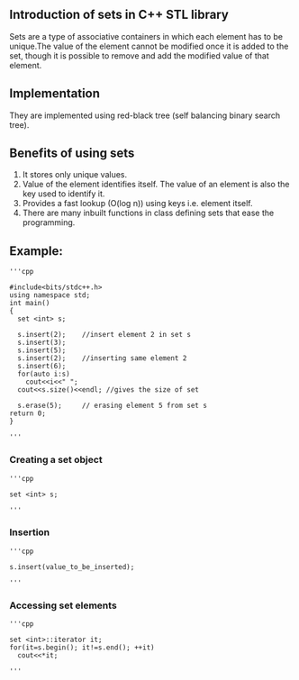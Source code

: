 ## Introduction of sets in C++ STL library
Sets are a type of associative containers in which each element has to be unique.The value of the element cannot be modified once it is added to the set, though it is possible to remove and add the modified value of that element.

## Implementation
They are implemented using red-black tree (self balancing binary search tree).

## Benefits of using sets
1. It stores only unique values.
2. Value of the element identifies itself. The value of an element is also the key used to identify it.
3. Provides a fast lookup (O(log n)) using keys i.e. element itself.
4. There are many inbuilt functions in class defining sets that ease the programming.

## Example:

    '''cpp
    
    #include<bits/stdc++.h>
    using namespace std;
    int main()
    {
      set <int> s;

      s.insert(2);    //insert element 2 in set s
      s.insert(3);
      s.insert(5);
      s.insert(2);    //inserting same element 2
      s.insert(6);
      for(auto i:s)
        cout<<i<<" ";
      cout<<s.size()<<endl; //gives the size of set

      s.erase(5);     // erasing element 5 from set s
    return 0;
    }
    
    '''

### Creating a set object
    '''cpp
    
    set <int> s;
    
    '''

### Insertion
    '''cpp
    
    s.insert(value_to_be_inserted);
    
    '''

### Accessing set elements
    '''cpp
    
    set <int>::iterator it;
    for(it=s.begin(); it!=s.end(); ++it)
      cout<<*it;
      
    '''
